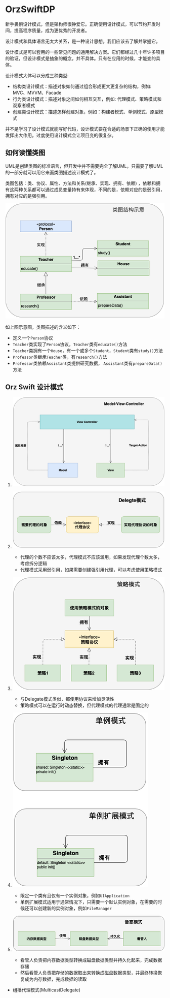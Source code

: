 # OrzSwiftDP

新手畏惧设计模式，但是架构师很钟爱它。正确使用设计模式，可以节约开发时间，提高程序质量，成为更优秀的开发者。

设计模式和具体语言无太大关系，是一种设计思想。我们应该去了解并掌握它。

设计模式是可以套用的一些常见问题的通用解决方案。它们都经过几十年许多项目的验证，但设计模式是抽象的概念，并不具体。只有在应用的时候，才能变的具体。

设计模式大体可以分成三种类型: 

- 结构类设计模式：描述对象如何通过组合形成更大更复杂的结构，例如: MVC、MVVM、Facade
- 行为类设计模式：描述对象之间如何相互交互，例如: 代理模式、策略模式和观察者模式
- 创建类设计模式：描述怎样创建对象，例如：构建者模式、单例模式、原型模式

并不是学习了设计模式就能写好代码，设计模式要在合适的场景下正确的使用才能发挥出大作用。过度使用设计模式会让项目变的很复杂。

## 如何读懂类图

UML是创建类图的标准语言，但开发中并不需要完全了解UML，只需要了解UML的一部分就可以用它来画类图描述设计模式了。

类图包括：类、协议、属性、方法和关系(继承、实现、拥有、依赖) ，依赖和拥有这两种关系都可以通过成员变量持有来体现，不同的是，依赖对应的是弱引用，拥有对应的是强引用。

![类图示意](resources/ClassDiagram.png)

如上图示意图，类图描述的含义如下：

- 定义一个`Person`协议
- `Teacher`类实现了`Person`协议，`Teacher`类有`educate()`方法
- `Teacher`类拥有一个`House`，有一个或多个`Student`，`Student`类有`study()`方法
- `Professor`类继承`Teacher`类，有`research()`方法
- `Professor`类依赖`Assistant`类提供研究数据， `Assistant`类有`prepareData()`方法

## Orz Swift 设计模式

1. ![MVC模式](resources/MVC.png)

2. ![Delegate模式](resources/Delegate.png)
    - 代理的个数不应该太多，代理模式不应该滥用，如果发现代理个数太多，考虑拆分逻辑
    - 代理模式采用弱引用，如果需要创建强引用代理，可以考虑使用策略模式
    
3. ![Strategy模式](resources/Strategy.png)
    - 与Delegate模式类似，都使用协议来增加灵活性
    - 策略模式可以在运行时动态替换，但代理模式的代理通常是固定的
    
4. ![Singleton及SingletonPlus模式](resources/SingletonAndSingletonPlus.png)
    - 限定一个类有且仅有一个实例对象，例如`UIApplication`
    - 单例扩展模式适用于通常情况下，只需要一个默认实例对象，在需要的时候还可以创建新的实例对象，例如`FileManager`
    
5. ![Memento模式](resources/Memento.png)
    - 看管人负责把内存数据类型转换成磁盘数据类型并持久化起来，完成数据存储
    - 然后看管人负责把存储的数据取出来转换成磁盘数据类型，并最终转换恢复成为内存数据，完成数据的读取

- 组播代理模式(MulticastDelegate)
